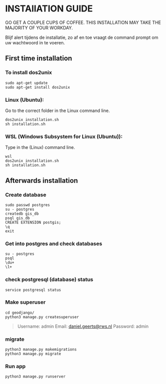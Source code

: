 # INSTAllATION GUIDE
GO GET A COUPLE CUPS OF COFFEE. THIS INSTALLATION MAY TAKE THE MAJORITY OF YOUR WORKDAY.

Blijf alert tijdens de installatie, zo af en toe vraagt de command prompt om uw wachtwoord in te voeren.

## First time installation
### To install dos2unix
	sudo apt-get update
	sudo apt-get install dos2unix

### Linux (Ubuntu):
Go to the correct folder in the Linux command line.

	dos2unix installation.sh
	sh installation.sh

### WSL (Windows Subsystem for Linux (Ubuntu)):
Type in the (Linux) command line.

	wsl
	dos2unix installation.sh
	sh installation.sh

## Afterwards installation
### Create database
	sudo passwd postgres
	su - postgres
	createdb gis_db
	psql gis_db
	CREATE EXTENSION postgis;
	\q
	exit

### Get into postgres and check databases
	su - postgres
	psql
	\du+
	\l+

### check postgresql (database) status
	service postgresql status

### Make superuser
	cd geodjango/
	python3 manage.py createsuperuser

> Username: admin
> Email: daniel.geerts@rws.nl
> Password: admin

### migrate
	python3 manage.py makemigrations
	python3 manage.py migrate

### Run app
	python3 manage.py runserver